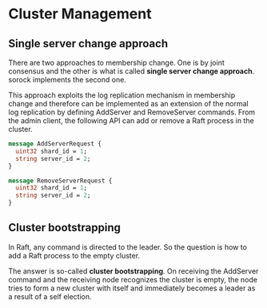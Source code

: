 # Cluster Management

## Single server change approach

There are two approaches to membership change.
One is by joint consensus and the other is what is called **single server change approach**.
sorock implements the second one.

This approach exploits the log replication mechanism in membership change
and therefore can be implemented as an extension of the normal log replication
by defining AddServer and RemoveServer commands.
From the admin client, the following API can add or remove a Raft process in the cluster.

```proto
message AddServerRequest {
  uint32 shard_id = 1;
  string server_id = 2;
}

message RemoveServerRequest {
  uint32 shard_id = 1;
  string server_id = 2;
}
```

## Cluster bootstrapping

In Raft, any command is directed to the leader.
So the question is how to add a Raft process to the empty cluster.

The answer is so-called **cluster bootstrapping**.
On receiving the AddServer command and the receiving node recognizes the cluster is empty, 
the node tries to form a new cluster with itself and immediately becomes a leader as a result of a self election.